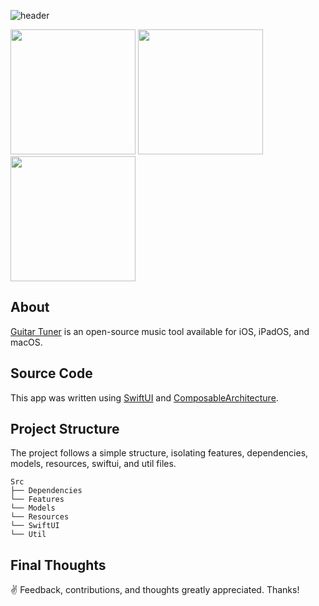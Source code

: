 ![header](https://github.com/kodydeda4/GuitarTuner/assets/45678211/986c2b77-dcf6-4a34-842b-e255cf22ae75)

<img width="200" src="https://github.com/kodydeda4/GuitarTuner/assets/45678211/bc6d112c-fa9a-4a45-8f31-1a3455809d27"/>
<img width="200" src="https://github.com/kodydeda4/GuitarTuner/assets/45678211/dd002da2-36e7-42f9-900a-f5b56f0b2c45"/>
<img width="200" src="https://github.com/kodydeda4/GuitarTuner/assets/45678211/216bf2e7-0a1f-4b9b-80be-cc4a3029b533"/>

## About

[Guitar Tuner](https://apps.apple.com/us/app/accutune-guitar-tuner/id6472688914) is an open-source music tool available for iOS, iPadOS, and macOS.

## Source Code

This app was written using [SwiftUI](https://developer.apple.com/documentation/swiftui) and [ComposableArchitecture](https://github.com/pointfreeco/swift-composable-architecture). 

## Project Structure

The project follows a simple structure, isolating features, dependencies, models, resources, swiftui, and util files.

```
Src
├── Dependencies
└── Features
└── Models
└── Resources
└── SwiftUI
└── Util
```

## Final Thoughts

✌️ Feedback, contributions, and thoughts greatly appreciated. Thanks!

